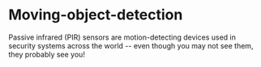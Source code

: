 # Moving-object-detection
Passive infrared (PIR) sensors are motion-detecting devices used in security systems across the world -- even though you may not see them, they probably see you!
